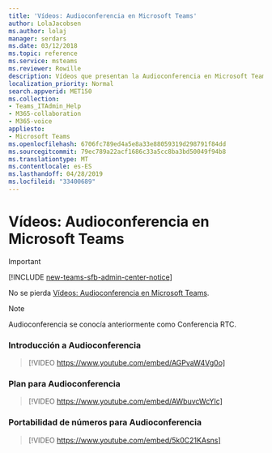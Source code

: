 ```yaml
---
title: 'Vídeos: Audioconferencia en Microsoft Teams'
author: LolaJacobsen
ms.author: lolaj
manager: serdars
ms.date: 03/12/2018
ms.topic: reference
ms.service: msteams
ms.reviewer: Rowille
description: Vídeos que presentan la Audioconferencia en Microsoft Teams al administrador de TI.
localization_priority: Normal
search.appverid: MET150
ms.collection:
- Teams_ITAdmin_Help
- M365-collaboration
- M365-voice
appliesto:
- Microsoft Teams
ms.openlocfilehash: 6706fc789ed4a5e8a33e88059319d298791f84dd
ms.sourcegitcommit: 79ec789a22acf1686c33a5cc8ba3bd50049f94b8
ms.translationtype: MT
ms.contentlocale: es-ES
ms.lasthandoff: 04/28/2019
ms.locfileid: "33400689"
---
```

<a name="videos-audio-conferencing-in-microsoft-teams"></a>Vídeos: Audioconferencia en Microsoft Teams
=============================================
> [!IMPORTANT]
> [!INCLUDE [new-teams-sfb-admin-center-notice](includes/new-teams-sfb-admin-center-notice.md)]

No se pierda [Vídeos: Audioconferencia en Microsoft Teams](audio-conferencing.md).

> [!NOTE]
> Audioconferencia se conocía anteriormente como Conferencia RTC.


### <a name="introduction-to-audio-conferencing"></a>Introducción a Audioconferencia
> [!VIDEO https://www.youtube.com/embed/AGPvaW4Vg0o]

### <a name="plan-for-audio-conferencing"></a>Plan para Audioconferencia
> [!VIDEO https://www.youtube.com/embed/AWbuvcWcYIc]

### <a name="number-porting-for-audio-conferencing"></a>Portabilidad de números para Audioconferencia
> [!VIDEO https://www.youtube.com/embed/5k0C21KAsns]